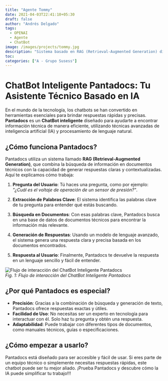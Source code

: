 ```yaml
---
title: "Agente Tommy"
date: 2021-04-03T22:41:10+05:30
draft: false
author: "Andrés Delgado"
tags:
  - OPENAI
  - Agente
  - ChatBot
image: /images/projects/tommy.jpg
description: "Sistema basado en RAG (Retrieval-Augmented Generation) diseñado para y generar información precisa a partir de documentos técnicos. Combina la potencia de la recuperación de datos con modelos de lenguaje avanzados para ofrecer respuestas rápidas y contextualizadas."
toc:
categories: ["A - Grupo Susess"]
---
```


# ChatBot Inteligente Pantadocs: Tu Asistente Técnico Basado en IA

En el mundo de la tecnología, los chatbots se han convertido en herramientas esenciales para brindar respuestas rápidas y precisas. **Pantadocs** es un **ChatBot inteligente** diseñado para ayudarte a encontrar información técnica de manera eficiente, utilizando técnicas avanzadas de inteligencia artificial (IA) y procesamiento de lenguaje natural.

## ¿Cómo funciona Pantadocs?

Pantadocs utiliza un sistema llamado **RAG (Retrieval-Augmented Generation)**, que combina la búsqueda de información en documentos técnicos con la capacidad de generar respuestas claras y contextualizadas. Aquí te explicamos cómo trabaja:

1. **Pregunta del Usuario**: Tú haces una pregunta, como por ejemplo: _"¿Cuál es el voltaje de operación de un sensor de presión?"_.

2. **Extracción de Palabras Clave**: El sistema identifica las palabras clave de tu pregunta para entender qué estás buscando.

3. **Búsqueda en Documentos**: Con esas palabras clave, Pantadocs busca en una base de datos de documentos técnicos para encontrar la información más relevante.

4. **Generación de Respuestas**: Usando un modelo de lenguaje avanzado, el sistema genera una respuesta clara y precisa basada en los documentos encontrados.

5. **Respuesta al Usuario**: Finalmente, Pantadocs te devuelve la respuesta en un lenguaje sencillo y fácil de entender.

![Flujo de interacción del ChatBot Inteligente Pantadocs](/images/projects/flujo.png)  
_Fig. 1: Flujo de interacción del ChatBot Inteligente Pantadocs_

## ¿Por qué Pantadocs es especial?

- **Precisión**: Gracias a la combinación de búsqueda y generación de texto, Pantadocs ofrece respuestas exactas y útiles.
- **Facilidad de Uso**: No necesitas ser un experto en tecnología para interactuar con él. Solo haz tu pregunta y obtén una respuesta.
- **Adaptabilidad**: Puede trabajar con diferentes tipos de documentos, como manuales técnicos, guías o especificaciones.

## ¿Cómo empezar a usarlo?

Pantadocs está diseñado para ser accesible y fácil de usar. Si eres parte de un equipo técnico o simplemente necesitas respuestas rápidas, este chatbot puede ser tu mejor aliado. ¡Prueba Pantadocs y descubre cómo la IA puede simplificar tu trabajo!!!
